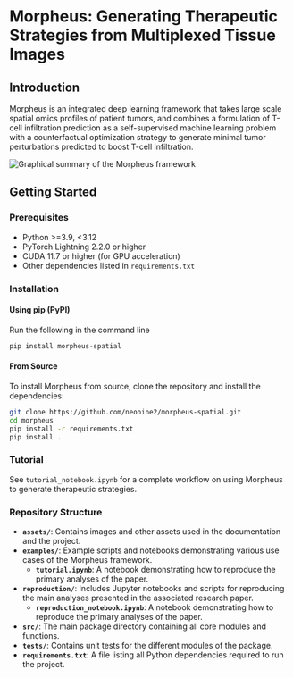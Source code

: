 # Morpheus: Generating Therapeutic Strategies from Multiplexed Tissue Images

## Introduction

Morpheus is an integrated deep learning framework that takes large scale spatial omics profiles of patient tumors, and combines a formulation of T-cell infiltration prediction as a self-supervised machine learning problem with a counterfactual optimization strategy to generate minimal tumor perturbations predicted to boost T-cell infiltration.

![Graphical summary of the Morpheus framework](assets/summary_fig.png)

## Getting Started

### Prerequisites

- Python >=3.9, <3.12
- PyTorch Lightning 2.2.0 or higher
- CUDA 11.7 or higher (for GPU acceleration)
- Other dependencies listed in `requirements.txt`

### Installation

#### Using pip (PyPI)

Run the following in the command line

```bash
pip install morpheus-spatial
```

#### From Source

To install Morpheus from source, clone the repository and install the dependencies:

```bash
git clone https://github.com/neonine2/morpheus-spatial.git
cd morpheus
pip install -r requirements.txt
pip install .
```

### Tutorial
See `tutorial_notebook.ipynb` for a complete workflow on using Morpheus to generate therapeutic strategies.


### Repository Structure
- **`assets/`**: Contains images and other assets used in the documentation and the project.
- **`examples/`**: Example scripts and notebooks demonstrating various use cases of the Morpheus framework.
  - **`tutorial.ipynb`**: A notebook demonstrating how to reproduce the primary analyses of the paper.
- **`reproduction/`**: Includes Jupyter notebooks and scripts for reproducing the main analyses presented in the associated research paper.
  - **`reproduction_notebook.ipynb`**: A notebook demonstrating how to reproduce the primary analyses of the paper.
- **`src/`**: The main package directory containing all core modules and functions.
- **`tests/`**: Contains unit tests for the different modules of the package.
- **`requirements.txt`**: A file listing all Python dependencies required to run the project.